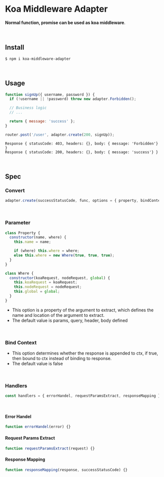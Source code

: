# Koa Middleware Adapter

**Normal function, promise can be used as koa middleware**.

​    

## Install

```shell
$ npm i koa-middleware-adapter
```

​    

## Usage

```js
function signUp({ username, password }) {
  if (!username || !password) throw new adapter.Forbidden();

  // Business logic
  // ...

  return { message: 'success' };
}

router.post('/user', adapter.create(200, signUp));
```

```shell
Response { statusCode: 403, headers: {}, body: { message: 'Forbidden'} }
Response { statusCode: 200, headers: {}, body: { message: 'success'} }
```

​    

## Spec

### Convert

```js
adapter.create(successStatusCode, func, options = { property, bindContext, handlers });
```

​        

### Parameter
```js
class Property {
  constructor(name, where) {
    this.name = name;

    if (where) this.where = where;
    else this.where = new Where(true, true, true);
  }
}

class Where {
  constructor(koaRequest, nodeRequest, global) {
    this.koaRequest = koaRequest;
    this.nodeRequest = nodeRequest;
    this.global = global;
  }
}
```

- This option is a property of the argument to extract, which defines the name and location of the argument to extract.
-  The default value is params, query, header, body defined

​    

### Bind Context

- This option determines whether the response is appended to ctx, if true, then bound to ctx instead of binding to response. 
- The default value is false

​    

### Handlers

```js
const handlers = { errorHandel, requestParamsExtract, responseMapping };
```

​    

#### Error Handel

```js
function errorHandel(error) {}
```

#### Request Params Extract

```js
function requestParamsExtract(request) {}
```

#### Response Mapping

```js
function responseMapping(response, successStatusCode) {}
```
